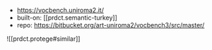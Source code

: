
- https://vocbench.uniroma2.it/
- built-on: [[prdct.semantic-turkey]]
- repo: https://bitbucket.org/art-uniroma2/vocbench3/src/master/

![[prdct.protege#similar]]